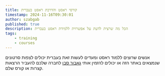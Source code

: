 ```yaml
---
title: קורסי ראסט והדרכת ראסט בעברית
timestamp: 2024-11-16T09:30:01
author: szabgab
published: true
description: הכל מה שרצית לדעת על אפשרוית ללמידת ראסט בעברית
tags:
    - training
    - courses
---
```


אנשים שרוצים ללמוד ראסט ומעדים לעשות זאת בעברית יכולים לצפות סרטונים שנמצאים באתר הזה או יכולים להזמין אותי [גאבור סבו](https://szabgab.com/) לחברה שלכם להעביר הרצאות קצרות או קורס שלם.
